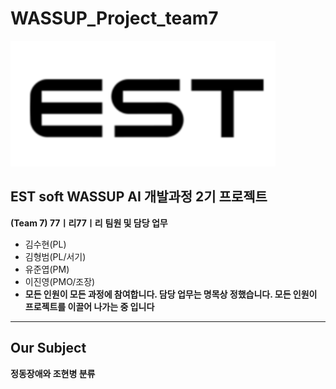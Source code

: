 # WASSUP_Project_team7


<img src = 'imgs/est_logo.png'>


## EST soft WASSUP AI 개발과정 2기 프로젝트
**(Team 7) 77ㅣ리77ㅣ리**
**팀원 및 담당 업무**
  + 김수현(PL)
  + 김형범(PL/서기)
  + 유준엽(PM)
  + 이진영(PMO/조장)
  + **모든 인원이 모든 과정에 참여합니다. 담당 업무는 명목상 정했습니다. 모든 인원이 프로젝트를 이끌어 나가는 중 입니다**
---
## Our Subject
**정동장애와 조현병 분류**

